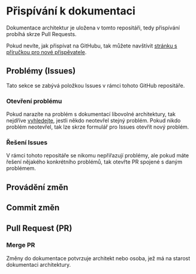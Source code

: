 # Přispívání k dokumentaci
Dokumentace architektur je uložena v tomto repositáři, tedy přispívání probíhá skrze Pull Requests.

Pokud nevíte, jak přispívat na GitHubu, tak můžete navštívit [stránku s příručkou pro nové přispěvatele](https://github.com/github/docs/blob/db0f087ed72f8b88597d66b2dae832d78f86ba5a/CONTRIBUTING.md#new-contributor-guide "Stránka s příručkou pro nové přispěvatele na GitHubu").

## Problémy (Issues)
Tato sekce se zabývá položkou Issues v rámci tohoto GitHub repositáře.
### Otevření problému
Pokud narazíte na problém s dokumentací libovolné architektury, tak nejdříve [vyhledejte](https://docs.github.com/en/search-github/searching-on-github/searching-issues-and-pull-requests#search-by-the-title-body-or-comments "Vyhledávání v rámci Issues"), jestli někdo neotevřel stejný problém. Pokud nikdo problém neotevřel, tak lze skrze formulář pro Issues otevřít nový problém.

### Řešení Issues
V rámci tohoto repositáře se nikomu nepřiřazují problémy, ale pokud máte řešení nějakého konkrétního problémů, tak otevřte PR spojené s daným problémem.

## Provádění změn


## Commit změn


## Pull Request (PR)

### Merge PR
Změny do dokumentace potvrzuje architekt nebo osoba, jež má na starost dokumentaci architektury.
